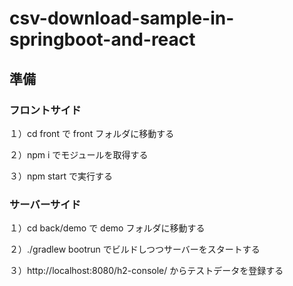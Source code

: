 # csv-download-sample-in-springboot-and-react

## 準備

### フロントサイド

１）cd front で front フォルダに移動する

２）npm i でモジュールを取得する

３）npm start で実行する

### サーバーサイド

１）cd back/demo で demo フォルダに移動する

２）./gradlew bootrun でビルドしつつサーバーをスタートする

３）http://localhost:8080/h2-console/ からテストデータを登録する
